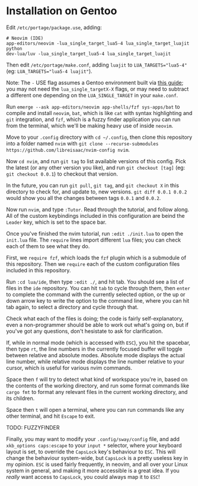 # Installation on Gentoo

Edit `/etc/portage/package.use`, adding:
```
# Neovim (IDE)
app-editors/neovim -lua_single_target_lua5-4 lua_single_target_luajit python
dev-lua/luv -lua_single_target_lua5-4 lua_single_target_luajit
```

Then edit `/etc/portage/make.conf`, adding `luajit` to `LUA_TARGETS="lua5-4"` (eg: `LUA_TARGETS="lua5-4 luajit"`).

Note: The `-` USE flag assumes a Gentoo environment built via [this guide](https://github.com/libreisaac/gentoo-installation-guide-resources); you may not need the `lua_single_targetX-X` flags, or may need to subtract a different one depending on the `LUA_SINGLE_TARGET` in your `make.conf`.

Run `emerge --ask app-editors/neovim app-shells/fzf sys-apps/bat` to compile and install `neovim`, `bat`, which is like `cat` with syntax highlighting and `git` integration, and `fzf`, which is a fuzzy finder application you can run from the terminal, which we'll be making heavy use of inside `neovim`.

Move to your `.config` directory with `cd ~/.config`, then clone this repository into a folder named `nvim`  with `git clone --recurse-submodules https://github.com/libreisaac/nvim-config nvim`.

Now `cd nvim`, and run `git tag` to list available versions of this config. Pick the latest (or any other version you like), and run `git checkout [tag]` (eg: `git checkout 0.0.1`) to checkout that version.

In the future, you can run `git pull`, `git tag`, and `git checkout X` in this directory to check for, and update to, new versions. `git diff 0.0.1 0.0.2` would show you all the changes between tags `0.0.1` and `0.0.2`.

Now run `nvim`, and type `:Tutor`. Read through the tutorial, and follow along. All of the custom keybindings included in this configuration are beind the `Leader` key, which is set to the space bar.

Once you've finished the nvim tutorial, run `:edit ./init.lua` to open the `init.lua` file. The `require` lines import different `lua` files; you can check each of them to see what they do.

First, we `require fzf`, which loads the `fzf` plugin which is a submodule of this repository. Then we `require` each of the custom configuration files included in this repository.

Run `:cd lua/ide`, then type `:edit ./`, and hit tab. You should see a list of files in the `ide` repository. You can hit `tab` to cycle through them, then `enter` to complete the command with the currently selected option, or the up or down arrow key to write the option to the command line, where you can hit tab again, to select a directory and cycle through that.

Check what each of the files is doing; the code is fairly self-explanatory, even a non-programmer should be able to work out what's going on, but if you've got any questions, don't hesistate to ask for clarification.

If, while in normal mode (which is accessed with `ESC`), you hit the spacebar, then type `rt`, the line numbers in the currently focused buffer will toggle between relative and absolute modes. Absolute mode displays the actual line number, while relative mode displays the line number relative to your cursor, which is useful for various nvim commands.

Space then `f` will try to detect what kind of workspace you're in, based on the contents of the working directory, and run some format commands like `cargo fmt` to format any relevant files in the current working directory, and its children.

Space then `t` will open a terminal, where you can run commands like any other terminal, and hit `Escape` to exit.

TODO: FUZZYFINDER

Finally, you may want to modify your `.config/sway/config` file, and add `xkb_options caps:escape` to your `input *` selector, where your keyboard layout is set, to override the `CapsLock` key's behaviour to `ESC`. This will change the behaviour system-wide, but `CapsLock` is a pretty useless key in my opinion. `ESC` is used fairly frequently, in neovim, and all over your Linux system in general, and making it more accessible is a great idea. If you _really_ want access to `CapsLock`, you could always map it to `ESC`! 
